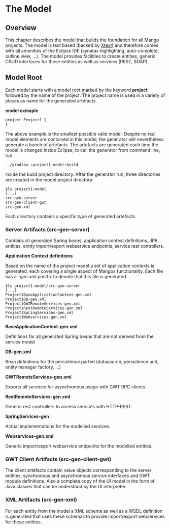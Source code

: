 # The Model

## Overview

This chapter describes the model that builds the foundation for all Mango projects. The model is text based (backed by [Xtext](https://www.xtext.org)) and therefore comes with all amenities of the Eclipse IDE (synatax highlighting, auto-complete, outline view, ...). The model provides facilities to create entities, generic CRUD interfaces for these entities as well as services (REST, SOAP).

## Model Root

Each model starts with a model root marked by the keyword **project** followed by the name of the project. The project name is used in a variety of places as name for the generated artefacts.

**model exmaple**
```
project Project1 {
}
```

The above example is the smallest possible valid model. Despite no real model elements are contained in this model, the generator will nevertheless generate a bunch of artefacts.
The artefacts are generated each time the model is changed inside Eclipse, to call the generator from command line, run

```../gradlew :project1-model:build```

inside the build project directory. After the generator run, three directories are created in the model project directory:

```
$ls project1-model
[...]
src-gen-server
src-gen-client-gwt
src-gen-xml
```

Each directory contains a specific type of generated artefacts.

### Server Artifacts (src-gen-server)

Contains all generated Spring beans, application context definitions, JPA entities, entity import/export webservice endpoints, service rest controllers.

**Application Context definitions**

Based on the name of the project model a set of application contexts is generated, each covering a single aspect of Mangos functionality. Each file has a *-gen.xml* postfix to denote that this file is generated.

```
$ls project1-model/src-gen-server
[...]
Project1BaseApplicationContext-gen.xml
Project1DB-gen.xml
Project1GWTRemoteServices-gen.xml
Project1RestRemoteServices-gen.xml
Project1SpringServices-gen.xml
Project1Webservices-gen.xml
```

**BaseApplicationContext-gen.xml**

Definitions for all generated Spring beans that are not derived from the service model

**DB-gen.xml**

Bean definitions for the persistence parted (datasource, persistence unit, entity manager factory, ...)

**GWTRemoteServices-gen.xml**

Exports all services for asynchronous usage with GWT RPC clients.

**RestRemoteServices-gen.xml**

Generic rest controllers to access services with HTTP-REST.

**SpringServices-gen**

Actual implementations for the modelled services.

**Webservices-gen.xml**

Generic import/export webservice endpoints for the modelled entities.

### GWT Client Artifacts (src-gen-client-gwt)

The client artefacts contain value objects corresponding to the server entities, synchronous and asynchronous service interfaces and GWT module definitions.
Also a complete copy of the UI model in the form of Java classes that can be understood by the UI interpreter.

### XML Artifacts (src-gen-xml)

For each entity from the model a XML schema as well as a WSDL definition is generated that uses these schemas to provide import/export webservices for these entities.
